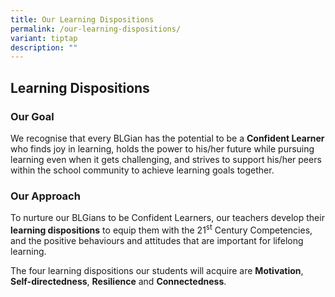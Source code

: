 ```yaml
---
title: Our Learning Dispositions
permalink: /our-learning-dispositions/
variant: tiptap
description: ""
---
```

<h2><strong>Learning Dispositions</strong></h2>
<h3><strong>Our Goal</strong></h3>
<p>We recognise that every BLGian has the potential to be a <strong>Confident Learner</strong> who
finds joy in learning, holds the power to his/her future while pursuing
learning even when it gets challenging, and strives to support his/her
peers within the school community to achieve learning goals together.</p>
<h3><strong>Our Approach</strong></h3>
<p>To nurture our BLGians to be Confident Learners, our teachers develop
their<strong> learning dispositions</strong> to equip them with the 21<sup>st</sup> Century
Competencies, and the positive behaviours and attitudes that are important
for lifelong learning.</p>
<p>The four learning dispositions our students will acquire are <strong>Motivation</strong>, <strong>Self-directedness</strong>, <strong>Resilience</strong> and <strong>Connectedness</strong>.</p>
<p></p>